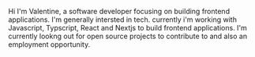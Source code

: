 Hi I'm Valentine, a software developer focusing on building frontend applications.
I'm generally intersted in tech. currently i'm working with Javascript, Typscript, React and Nextjs to build frontend applications.
I'm currently lookng out for open source projects to contribute to and also an employment opportunity.
